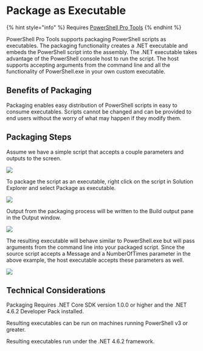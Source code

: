 # Package as Executable

{% hint style="info" %}
Requires [PowerShell Pro Tools](https://ironmansoftware.com/poshtools)
{% endhint %}

PowerShell Pro Tools supports packaging PowerShell scripts as executables. The packaging functionality creates a .NET executable and embeds the PowerShell script into the assembly. The .NET executable takes advantage of the PowerShell console host to run the script. The host supports accepting arguments from the command line and all the functionality of PowerShell.exe in your own custom executable.

## Benefits of Packaging

Packaging enables easy distribution of PowerShell scripts in easy to consume executables. Scripts cannot be changed and can be provided to end users without the worry of what may happen if they modify them.

## Packaging Steps

Assume we have a simple script that accepts a couple parameters and outputs to the screen.

![](https://i1.wp.com/poshtools.com/wp-content/uploads/2017/05/script.png?resize=767%2C225&ssl=1)

To package the script as an executable, right click on the script in Solution Explorer and select Package as executable.

![](https://i0.wp.com/poshtools.com/wp-content/uploads/2017/05/packageAsExe.png?resize=654%2C307&ssl=1)

Output from the packaging process will be written to the Build output pane in the Output window.

![](https://i0.wp.com/poshtools.com/wp-content/uploads/2017/05/output.png?resize=1024%2C97&ssl=1)

The resulting executable will behave similar to PowerShell.exe but will pass arguments from the command line into your packaged script. Since the source script accepts a Message and a NumberOfTimes parameter in the above example, the host executable accepts these parameters as well.

![](https://i2.wp.com/poshtools.com/wp-content/uploads/2017/05/result.png?resize=716%2C415&ssl=1)

## Technical Considerations

Packaging Requires .NET Core SDK version 1.0.0 or higher and the .NET 4.6.2 Developer Pack installed.

Resulting executables can be run on machines running PowerShell v3 or greater.

Resulting executables run under the .NET 4.6.2 framework.

